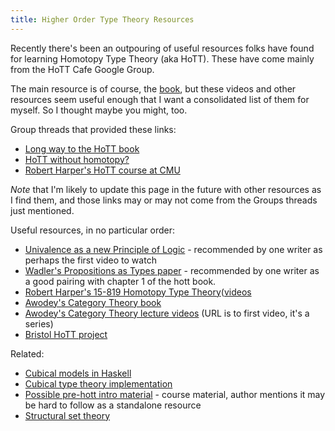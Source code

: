 ```yaml
---
title: Higher Order Type Theory Resources
---
```


Recently there's been an outpouring of useful resources folks have found for
learning Homotopy Type Theory (aka HoTT). These have come mainly from the
HoTT Cafe Google Group. 

The main resource is of course, the
[book](http://homotopytypetheory.org/book/), but these videos and other
resources seem useful enough that I want a consolidated list of them for
myself.  So I thought maybe you might, too.

Group threads that provided these links:

* [Long way to the HoTT book](https://groups.google.com/forum/#!topic/hott-cafe/VHzQWyYbXt0)
* [HoTT without homotopy?](https://groups.google.com/forum/#!topic/hott-cafe/7zN3y0oSKq4)
* [Robert Harper's HoTT course at CMU](https://groups.google.com/forum/#!topic/hott-cafe/kZMjhzFnzHE)

_Note_ that I'm likely to update this page in the future with other resources
as I find them, and those links may or may not come from the Groups threads 
just mentioned.

Useful resources, in no particular order:

* [Univalence as a new Principle of Logic](http://www.mathtube.org/lecture/video/univalence-new-principle-logic) - recommended by one writer as perhaps the first video to watch
* [Wadler's Propositions as Types paper](http://homepages.inf.ed.ac.uk/wadler/papers/propositions-as-types/propositions-as-types.pdf) - recommended by one writer as a good pairing with chapter 1 of the hott book.
* [Robert Harper's 15-819 Homotopy Type Theory](http://www.cs.cmu.edu/~rwh/courses/hott/)([videos](http://scs.hosted.panopto.com/Panopto/Pages/Sessions/List.aspx?folderID=07756bb0-b872-4a4a-95b1-b77ad206dab3)
* [Awodey's Category Theory book](http://www.amazon.com/Category-Theory-Oxford-Logic-Guides/dp/0199237182)
* [Awodey's Category Theory lecture videos](https://www.youtube.com/watch?v=BF6kHD1DAeU) (URL is to first video, it's a series)
* [Bristol HoTT project](http://www.bristol.ac.uk/arts/research/projects/homotopy-type-theory/)

Related:

* [Cubical models in Haskell](https://github.com/simhu/cubical) 
* [Cubical type theory implementation](https://github.com/mortberg/cubicaltt)
* [Possible pre-hott intro material](http://siddhartha-gadgil.github.io/LogicTypesSpaces/) - course material, author mentions it may be hard to follow as a standalone resource
* [Structural set theory](http://ncatlab.org/nlab/show/structural+set+theory)


